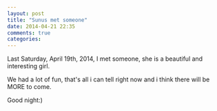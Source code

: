 ```yaml
---
layout: post
title: "Sunus met someone"
date: 2014-04-21 22:35
comments: true
categories: 
---
```


Last Saturday, April 19th, 2014, I met someone, she is a beautiful and interesting girl.

We had a lot of fun, that's all i can tell right now and i think there will be MORE to come.

Good night:)
